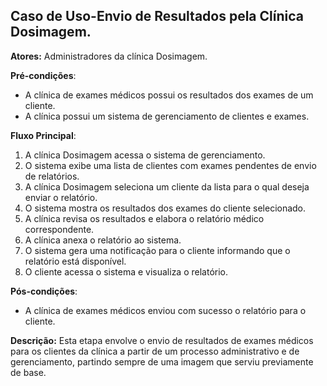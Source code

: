﻿
## Caso de Uso-Envio de Resultados pela Clínica Dosimagem.

**Atores:** Administradores da clínica Dosimagem.

**Pré-condições**:

-   A clínica de exames médicos possui os resultados dos exames de um cliente.
-   A clínica possui um sistema de gerenciamento de clientes e exames.

**Fluxo Principal**:

1.  A clínica Dosimagem acessa o sistema de gerenciamento.
2.  O sistema exibe uma lista de clientes com exames pendentes de envio de relatórios.
3.  A clínica Dosimagem seleciona um cliente da lista para o qual deseja enviar o relatório.
4.  O sistema mostra os resultados dos exames do cliente selecionado.
5.  A clínica revisa os resultados e elabora o relatório médico correspondente.
6.  A clínica anexa o relatório ao sistema.
7.  O sistema gera uma notificação para o cliente informando que o relatório está disponível.
8.  O cliente acessa o sistema e visualiza o relatório.

**Pós-condições**:

-   A clínica de exames médicos enviou com sucesso o relatório para o cliente.

**Descrição:** Esta etapa envolve o envio de resultados de exames médicos para os clientes da clínica a partir de um processo administrativo e de gerenciamento, partindo sempre de uma imagem que serviu previamente de base.


